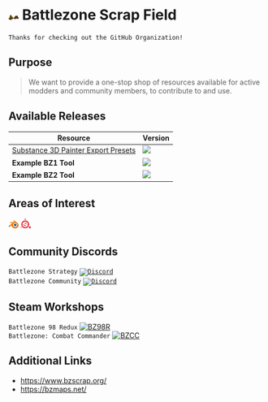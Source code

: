 # <img width="2%" src="/profile/isdf_scavenger.png"><img width="2%" src="/profile/ascav.png"> Battlezone Scrap Field
```
Thanks for checking out the GitHub Organization!
```

## Purpose
> We want to provide a one-stop shop of resources available for active modders and community members, to contribute to and use.

## Available Releases
<!-- RELEASES -->
| Resource | Version |
| --- | --- |
| [Substance 3D Painter Export Presets](https://github.com/BattlezoneScrapField/BZ-Substance3DPainter-Export-Presets) | <a href='https://github.com/BattlezoneScrapField/BZ-Substance3DPainter-Export-Presets/releases'><img src='https://img.shields.io/github/v/release/BattlezoneScrapField/BZ-Substance3DPainter-Export-Presets?color=3e5b80&label=version&style=for-the-badge&&logo=git&labelColor=222f40'> |
| **Example BZ1 Tool** | <a href='https://github.com/BattlezoneScrapField/BZ-Substance3DPainter-Export-Presets/releases'><img src='https://img.shields.io/github/v/release/BattlezoneScrapField/BZ-Substance3DPainter-Export-Presets?color=356e3f&label=version&style=for-the-badge&&logo=git&labelColor=222f40'> |
| **Example BZ2 Tool** | <a href='https://github.com/BattlezoneScrapField/BZ-Substance3DPainter-Export-Presets/releases'><img src='https://img.shields.io/github/v/release/BattlezoneScrapField/BZ-Substance3DPainter-Export-Presets?color=b86302&label=version&style=for-the-badge&&logo=git&labelColor=222f40'> |

## Areas of Interest
<code><img width="4%" src="/profile/blender_large.png/"></code>
<code><img width="4%" src="/profile/SubstancePainter.png/"></code>


## Community Discords
`Battlezone Strategy`
<a href="https://www.discord.gg/JmgXdvwm6Y"><code><img width="4%" src="https://img.icons8.com/?size=512&id=30998&format=png" title="Discord"></code></a>
<br>
`Battlezone Community`
<a href="https://www.discord.gg/battlezone-271066904284758027"><code><img width="4%" src="https://img.icons8.com/?size=512&id=30998&format=png" title="Discord"></code></a>

## Steam Workshops
`Battlezone 98 Redux`
<a href="https://steamcommunity.com/app/301650/workshop/"><img width="2%" src="https://img.icons8.com/?size=240&id=zNqjI8XKkCv0&format=png" title="BZ98R"></a>
<br>
`Battlezone: Combat Commander`
<a href="https://steamcommunity.com/app/301650/workshop/"><img width="2%" src="https://img.icons8.com/?size=240&id=zNqjI8XKkCv0&format=png" title="BZCC"></a>

## Additional Links
- https://www.bzscrap.org/
- https://bzmaps.net/

<br>
